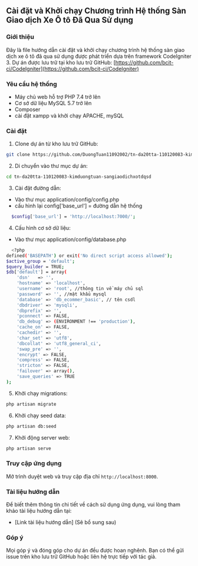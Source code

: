 ## Cài đặt và Khởi chạy Chương trình Hệ thống Sàn Giao dịch Xe Ô tô Đã Qua Sử dụng

### Giới thiệu

Đây là file hướng dẫn cài đặt và khởi chạy chương trình hệ thống sàn giao dịch xe ô tô đã qua sử dụng được phát triển dựa trên framework CodeIgniter 3. Dự án được lưu trữ tại kho lưu trữ GitHub: [https://github.com/bcit-ci/CodeIgniter](https://github.com/bcit-ci/CodeIgniter)

### Yêu cầu hệ thống

* Máy chủ web hỗ trợ PHP 7.4 trở lên
* Cơ sở dữ liệu MySQL 5.7 trở lên
* Composer
* cài đặt xampp và khởi chạy APACHE, mySQL

### Cài đặt

1. Clone dự án từ kho lưu trữ GitHub:

```bash
git clone https://github.com/DuongTuan11092002/tn-da20tta-110120083-kimduongtuan-sangiaodichxotdqsd.git
```

2. Di chuyển vào thư mục dự án:

```bash
cd tn-da20tta-110120083-kimduongtuan-sangiaodichxotdqsd
```

3. Cài đặt đường dẫn:

 - Vào thư mục application/config/config.php
 - cấu hình lại config['base_url'] = đường dẫn hệ thống
```bash
  $config['base_url'] = 'http://localhost:7000/';
```

4. Cấu hình cơ sở dữ liệu:
- Vào thư mục application/config/database.php
```bash
  <?php
defined('BASEPATH') or exit('No direct script access allowed');
$active_group = 'default';
$query_builder = TRUE;
$db['default'] = array(
	'dsn'	=> '',
	'hostname' => 'localhost',
	'username' => 'root', //thông tin về máy chủ sql
	'password' => '', //mật khẩu mysql
	'database' => 'db_ecommer_basic', // tên csdl
	'dbdriver' => 'mysqli',
	'dbprefix' => '',
	'pconnect' => FALSE,
	'db_debug' => (ENVIRONMENT !== 'production'),
	'cache_on' => FALSE,
	'cachedir' => '',
	'char_set' => 'utf8',
	'dbcollat' => 'utf8_general_ci',
	'swap_pre' => '',
	'encrypt' => FALSE,
	'compress' => FALSE,
	'stricton' => FALSE,
	'failover' => array(),
	'save_queries' => TRUE
);
```


5. Khởi chạy migrations:

```bash
php artisan migrate
```

6. Khởi chạy seed data:

```bash
php artisan db:seed
```

7. Khởi động server web:

```bash
php artisan serve
```

### Truy cập ứng dụng

Mở trình duyệt web và truy cập địa chỉ `http://localhost:8000`.

### Tài liệu hướng dẫn

Để biết thêm thông tin chi tiết về cách sử dụng ứng dụng, vui lòng tham khảo tài liệu hướng dẫn tại:

* [Link tài liệu hướng dẫn] (Sẽ bổ sung sau)

### Góp ý

Mọi góp ý và đóng góp cho dự án đều được hoan nghênh. Bạn có thể gửi issue trên kho lưu trữ GitHub hoặc liên hệ trực tiếp với tác giả.
